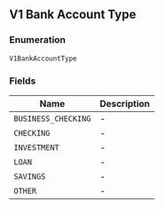 ## V1 Bank Account Type

### Enumeration

`V1BankAccountType`

### Fields

| Name | Description |
|  --- | --- |
| `BUSINESS_CHECKING` | - |
| `CHECKING` | - |
| `INVESTMENT` | - |
| `LOAN` | - |
| `SAVINGS` | - |
| `OTHER` | - |

